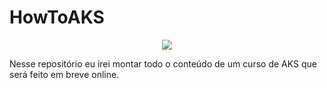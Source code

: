 # HowToAKS

<div style="text-align:center"><img src="https://dytvr9ot2sszz.cloudfront.net/wp-content/uploads/2020/05/k8saks1-1.jpg" /></div>


Nesse repositório eu irei montar todo o conteúdo de um curso de AKS que será feito em breve online.
